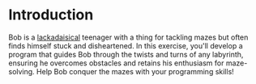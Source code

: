 # Introduction

Bob is a [lackadaisical][] teenager with a thing for tackling mazes but often finds himself stuck and disheartened. 
In this exercise, you'll develop a program that guides Bob through the twists and turns of any labyrinth, ensuring he overcomes obstacles and retains his enthusiasm for maze-solving. 
Help Bob conquer the mazes with your programming skills!

[lackadaisical]: https://www.collinsdictionary.com/dictionary/english/lackadaisical
